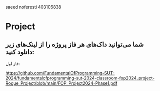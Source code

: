 saeed noferesti
403106838
# Project

## شما می‌توانید داک‌های هر فاز پروژه را از لینک‌های زیر دانلود کنید:
فاز اول: 

https://github.com/FundamentalOfProgramming-SUT-2024/fundamentalofprogramming-sut-2024-classroom-fop2024_project-Rogue_Project/blob/main/FOP_Project2024-Phase1.pdf
